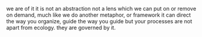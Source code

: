 we are of it
it is not an abstraction 
not a lens which we can put on or remove on demand, much like we do another metaphor, or framework 
it can direct the way you organize, guide the way you guide 
but your processes are not apart from ecology. they are governed by it. 